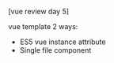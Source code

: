 [vue review day 5]

vue template
2 ways:
- ES5 vue instance attribute
- Single file component <template> code

things to remember : mustache {{}} and v-bind

mustache {{}}  very famous template syntax(used in other lang., frameworks as well)
v-bind : data connection between data value and HTML attributes(id, class, style, etc.)

JS expression can be used in vue template.
  ex: <p>{{message.split('').reverse().join() }}</p>
in that case, {{message}} must be binded in vue instance
JS declaration, 'if' cannot be used.
vue template should display simple results. so ex is not a good example.(use 'computed')

vue Directive : all the v- prefix series attributes.
  ex: <a v-if:"flag">blahblah</a>    <- if flag value is true, blahblah will appear.

major vue Directives to remember:
- v-if
- v-for
- v-show    <- equivalent to css:display:none. (not deleting, just hiding)
- v-bind    <- mapping HTMl basic attributes and vue data attr.
- v-on      <- for event
- v-model   <- for 'form'. limited use on certain tags : input,select,textarea, etc.
 
-------------

Directives can pass events and parameters.
  
computed vs methods:  
- computed - auto run upon data change (use caching- meaning it keeps value and return when needed)  
- methods - logic runs only when called (no caching)  
 -> for repeated complicated calculations, computed might have better performance.  

watch:
similar to computed, but suitable for more time-consuming async process.

<important> what is Async process?
- When wep app requests data, http request to server occurs.
- but you never know when the request can be responded, by the time JS code runs.
- so to prevent it from bothering other JS codes,
- you request data in some other area(Execution context) and wait for the response.
- This is Javascript Asynchronous process Logic.
